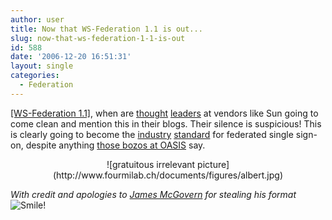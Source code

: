 ```yaml
---
author: user
title: Now that WS-Federation 1.1 is out...
slug: now-that-ws-federation-1-1-is-out
id: 588
date: '2006-12-20 16:51:31'
layout: single
categories:
  - Federation
---
```


[[WS-Federation 1.1]](http://download.boulder.ibm.com/ibmdl/pub/software/dw/specs/ws-fed/WS-Federation-V1-1B.pdf), when are [thought](http://blogs.sun.com/hubertsblog/entry/ws_federation_version_1_1) [leaders](http://beuchelt.blogdns.net:8080/WSDederation11DejaVu.aspx) at vendors like Sun going to come clean and mention this in their blogs. Their silence is suspicious! This is clearly going to become the [industry](http://www.projectliberty.org/liberty_interoperable/interoperable_products/saml_2_0_v1_0_interoperable_product_table) [standard](http://www.projectliberty.org/liberty_interoperable/interoperable_products/saml_2_0_v2_0_interoperable_product_table) for federated single sign-on, despite anything [those bozos at OASIS](http://www.oasis-open.org/committees/tc_home.php?wg_abbrev=security) say.

<center>![gratuitous irrelevant picture](http://www.fourmilab.ch/documents/figures/albert.jpg)</center>

_With credit and apologies to [James McGovern](http://duckdown.blogspot.com/) for stealing his format_ ![Smile!](http://blogs.sun.com/images/smileys/smile.gif)
